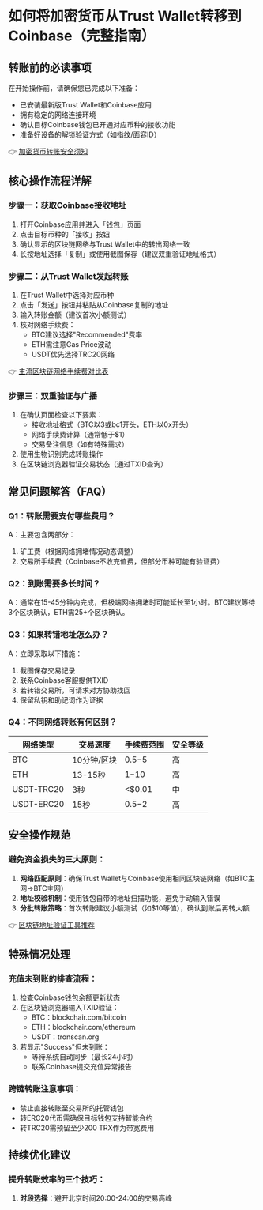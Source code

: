 # 如何将加密货币从Trust Wallet转移到Coinbase（完整指南）

## 转账前的必读事项
在开始操作前，请确保您已完成以下准备：
- 已安装最新版Trust Wallet和Coinbase应用
- 拥有稳定的网络连接环境
- 确认目标Coinbase钱包已开通对应币种的接收功能
- 准备好设备的解锁验证方式（如指纹/面容ID）

👉 [加密货币转账安全须知](https://bit.ly/okx_welcome)

## 核心操作流程详解

### 步骤一：获取Coinbase接收地址
1. 打开Coinbase应用并进入「钱包」页面
2. 点击目标币种的「接收」按钮
3. 确认显示的区块链网络与Trust Wallet中的转出网络一致
4. 长按地址选择「复制」或使用截图保存（建议双重验证地址格式）

### 步骤二：从Trust Wallet发起转账
1. 在Trust Wallet中选择对应币种
2. 点击「发送」按钮并粘贴从Coinbase复制的地址
3. 输入转账金额（建议首次小额测试）
4. 核对网络手续费：
   - BTC建议选择"Recommended"费率
   - ETH需注意Gas Price波动
   - USDT优先选择TRC20网络

👉 [主流区块链网络手续费对比表](https://bit.ly/okx_welcome)

### 步骤三：双重验证与广播
1. 在确认页面检查以下要素：
   - 接收地址格式（BTC以3或bc1开头，ETH以0x开头）
   - 网络手续费计算（通常低于$1）
   - 交易备注信息（如有特殊需求）
2. 使用生物识别完成转账操作
3. 在区块链浏览器验证交易状态（通过TXID查询）

## 常见问题解答（FAQ）

### Q1：转账需要支付哪些费用？
A：主要包含两部分：
1. 矿工费（根据网络拥堵情况动态调整）
2. 交易所手续费（Coinbase不收充值费，但部分币种可能有验证费）

### Q2：到账需要多长时间？
A：通常在15-45分钟内完成，但极端网络拥堵时可能延长至1小时。BTC建议等待3个区块确认，ETH需25+个区块确认。

### Q3：如果转错地址怎么办？
A：立即采取以下措施：
1. 截图保存交易记录
2. 联系Coinbase客服提供TXID
3. 若转错交易所，可请求对方协助找回
4. 保留私钥和助记词作为证据

### Q4：不同网络转账有何区别？
| 网络类型 | 交易速度 | 手续费范围 | 安全等级 |
|---------|----------|------------|----------|
| BTC     | 10分钟/区块 | $0.5-$5   | 高       |
| ETH     | 13-15秒  | $1-$10    | 高       |
| USDT-TRC20 | 3秒      | <$0.01    | 中       |
| USDT-ERC20 | 15秒     | $0.5-$2   | 高       |

## 安全操作规范

### 避免资金损失的三大原则：
1. **网络匹配原则**：确保Trust Wallet与Coinbase使用相同区块链网络（如BTC主网→BTC主网）
2. **地址校验机制**：使用钱包自带的地址扫描功能，避免手动输入错误
3. **分批转账策略**：首次转账建议小额测试（如$10等值），确认到账后再转大额

👉 [区块链地址验证工具推荐](https://bit.ly/okx_welcome)

## 特殊情况处理

### 充值未到账的排查流程：
1. 检查Coinbase钱包余额更新状态
2. 在区块链浏览器输入TXID验证：
   - BTC：blockchair.com/bitcoin
   - ETH：blockchair.com/ethereum
   - USDT：tronscan.org
3. 若显示"Success"但未到账：
   - 等待系统自动同步（最长24小时）
   - 联系Coinbase提交充值异常报告

### 跨链转账注意事项：
- 禁止直接转账至交易所的托管钱包
- 转ERC20代币需确保目标钱包支持智能合约
- 转TRC20需预留至少200 TRX作为带宽费用

## 持续优化建议

### 提升转账效率的三个技巧：
1. **时段选择**：避开北京时间20:00-24:00的交易高峰